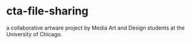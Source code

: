 # cta-file-sharing
a collaborative artware project by Media Art and Design students at the University of Chicago. 

